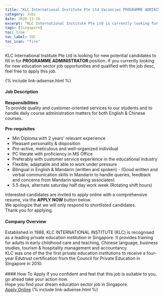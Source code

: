 ```yaml
---
title: "KLC International Institute Pte Ltd Vacancies PROGRAMME ADMINISTRATOR" 
category: Jobs 
date: 2020-11-16 
excerpt: "KLC International Institute Pte Ltd is currently looking for suitable person to fill in the PROGRAMME ADMINISTRATOR which positioned at Singapore" 
tags: [Singapore] 
toc: true 
toc_label: TOC 
toc_icon: "fire" 
--- 
```


<p>KLC International Institute Pte Ltd is looking for new potential candidates to fill in for <b>PROGRAMME ADMINISTRATOR</b> position. If you currently looking for new education sector job opportunities and qualified with the job desc, feel free to apply this job.
</p>{% include link-adsense.html %} 
 <div><div><div><h4>Job Description</h4></div></div><div><div><span><div><div><strong>Responsibilities</strong></div><div>To provide quality and customer-oriented services to our students and to handle daily course administration matters for both English &amp; Chinese courses.</div><div><br><strong>Pre-requisites</strong></div><ul><li>Min Diploma with 2 years&#8217; relevant experience</li><li>Pleasant personality &amp; disposition</li><li>Pro-active, meticulous and well-organized individual</li><li>PC literate with proficiency in MS Office</li><li>Preferably with customer service experience in the educational industry</li><li>Flexible, adaptable and able to work under pressure</li><li>Bilingual in English &amp; Mandarin (written and spoken) - (Good written and verbal communication skills in Mandarin to handle queries, feedback and concerns from Mandarin speaking associates)</li><li>5.5 days, alternate saturday half day&#160;work week&#160;(Rotating shift hours)</li></ul><div>Interested candidates are invited to apply online with a comprehensive resume, via the <strong>APPLY NOW </strong>button below.<div>We apologize that we will only respond to shortlisted candidates.&#160;</div><div>Thank you for applying.</div></div></div></span></div></div></div> 
<div><div><div><h4>Company Overview</h4></div></div><div><div><span><div><div>
<div>
		Established in 1988, KLC INTERNATIONAL INSTITUTE (KLC)&#160;is recognised as a leading private education institution in Singapore. It provides training for adults in early childhood care and teaching, Chinese language, business studies, tourism &amp; hospitality management and accountancy.</div>
<div>
		KLC was one of the the first private education institutions to receive a four-year Edutrust certification from the Council for Private Education in Singapore in 2010.<br>
		&#160;</div>
</div></div></span></div></div></div> 
#### How To Apply 
If you confident and feel that this job is suitable to you, go ahead take your action now. <br/> 
Hope you find your dream education sector job in Singapore. <br/> 
<a href="https://www.jobstreet.com.my/en/job/programme-administrator-8175687/origin/sg?jobId=jobstreet-sg-job-8175687&sectionRank=5&token=0~89a5f92b-ced3-4436-88bb-1715de411ece&fr=SRP%20View%20In%20New%20Ta" class="btn btn--info" target="_blank" rel="nofollow noopenner">Apply Online</a> 
{% include link-adsense.html %} 